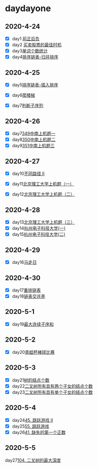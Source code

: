 # daydayone

## 2020-4-24

- [x] day1 [前正后负](https://github.com/CaiCandong/daydayone/tree/master/src/1-100/day1) 
- [x] day2 [买卖股票的最佳时机](https://github.com/CaiCandong/daydayone/tree/master/src/1-100/day2)
- [x] day3[单词个数统计](https://github.com/CaiCandong/daydayone/tree/master/src/1-100/day3) 
- [x] day4[排序链表-归并排序](https://github.com/CaiCandong/daydayone/tree/master/src/1-100/day4)

## 2020-4-25
- [x] day5[排序链表-插入排序](https://github.com/CaiCandong/daydayone/tree/master/src/1-100/day5)
- [x] day6[爬楼梯](https://github.com/CaiCandong/daydayone/tree/master/src/1-100/day6)
- [x] day7[判断子序列](https://github.com/CaiCandong/daydayone/tree/master/src/1-100/day7)

    
## 2020-4-26
- [x] day7[349中南上机题一](https://github.com/CaiCandong/daydayone/tree/master/src/1-100/day7)
- [x] day8[350中南上机题二](https://github.com/CaiCandong/daydayone/tree/master/src/1-100/day8)
- [x] day9[351中南上机题三](https://github.com/CaiCandong/daydayone/tree/master/src/1-100/day9)

## 2020-4-27
- [x] day10[不同路径 II](https://github.com/CaiCandong/daydayone/tree/master/src/1-100/day10)
- [x] day11[北京理工大学上机题（一）](https://github.com/CaiCandong/daydayone/tree/master/src/1-100/day11)
- [x] day12[北京理工大学上机题（二）](https://github.com/CaiCandong/daydayone/tree/master/src/1-100/day12)


## 2020-4-28
- [x] day13[北京理工大学上机题（三）](https://github.com/CaiCandong/daydayone/tree/master/src/1-100/day13)
- [x] day14[杭州电子科技大学(一)](https://github.com/CaiCandong/daydayone/tree/master/src/1-100/day14)
- [x] day15[杭州电子科技大学(二)](https://github.com/CaiCandong/daydayone/tree/master/src/1-100/day15)

## 2020-4-29
- [x] day16[马走日](https://github.com/CaiCandong/daydayone/tree/master/src/1-100/day16)

## 2020-4-30
- [x] day17[重排链表](https://github.com/CaiCandong/daydayone/tree/master/src/1-100/day17)
- [x] day18[链表交并差](https://github.com/CaiCandong/daydayone/tree/master/src/1-100/day18)

## 2020-5-1
- [x] day19[最大连续子序和](https://github.com/CaiCandong/daydayone/tree/master/src/1-100/day19)
## 2020-5-2
- [x] day20[青蛙杯棒球比赛](https://github.com/CaiCandong/daydayone/tree/master/src/1-100/day20)
## 2020-5-3
- [x] day21[树的结点个数](https://github.com/CaiCandong/daydayone/tree/master/src/1-100/day21)
- [x] day22[二叉树所有具有两个子女的结点个数](https://github.com/CaiCandong/daydayone/tree/master/src/1-100/day22)
- [x] day23[二叉树所有具有单个子女的结点个数](https://github.com/CaiCandong/daydayone/tree/master/src/1-100/day23)
## 2020-5-4
- [x] day24[45. 跳跃游戏 II](https://github.com/CaiCandong/daydayone/tree/master/src/1-100/day24)
- [x] day25[55. 跳跃游戏 ](https://github.com/CaiCandong/daydayone/tree/master/src/1-100/day25)
- [x] day26[41. 缺失的第一个正数](https://github.com/CaiCandong/daydayone/tree/master/src/1-100/day26)

## 2020-5-5

day27[104. 二叉树的最大深度](/src/1-100/day27)